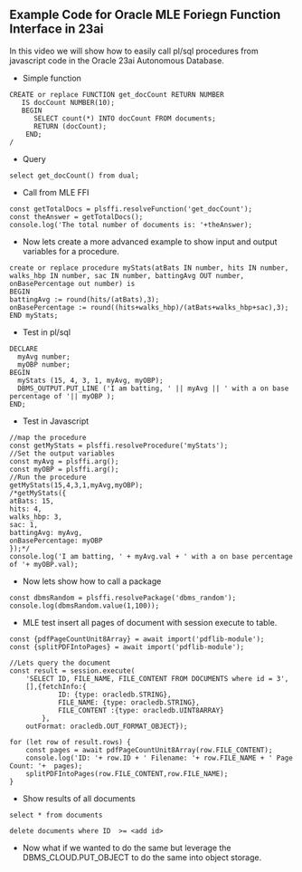 ## Example Code for Oracle MLE Foriegn Function Interface in 23ai

In this video we will show how to easily call pl/sql procedures from javascript code in the Oracle 23ai Autonomous Database. 


- Simple function
```
CREATE or replace FUNCTION get_docCount RETURN NUMBER 
   IS docCount NUMBER(10);
   BEGIN 
      SELECT count(*) INTO docCount FROM documents; 
      RETURN (docCount); 
    END;
/
```

- Query
```
select get_docCount() from dual;
```

- Call from MLE FFI
```
const getTotalDocs = plsffi.resolveFunction('get_docCount');
const theAnswer = getTotalDocs();
console.log('The total number of documents is: '+theAnswer);
```

- Now lets create a more advanced example to show input and output variables for a procedure. 
```
create or replace procedure myStats(atBats IN number, hits IN number, walks_hbp IN number, sac IN number, battingAvg OUT number, onBasePercentage out number) is
BEGIN
battingAvg := round(hits/(atBats),3);
onBasePercentage := round((hits+walks_hbp)/(atBats+walks_hbp+sac),3);
END myStats;
```

- Test in pl/sql
```
DECLARE
  myAvg number;
  myOBP number;
BEGIN
  myStats (15, 4, 3, 1, myAvg, myOBP);
  DBMS_OUTPUT.PUT_LINE ('I am batting, ' || myAvg || ' with a on base percentage of '|| myOBP );
END;
```

- Test in Javascript
```
//map the procedure
const getMyStats = plsffi.resolveProcedure('myStats');
//Set the output variables
const myAvg = plsffi.arg();
const myOBP = plsffi.arg();
//Run the procedure
getMyStats(15,4,3,1,myAvg,myOBP);
/*getMyStats({
atBats: 15,
hits: 4,
walks_hbp: 3,
sac: 1,
battingAvg: myAvg,
onBasePercentage: myOBP
});*/
console.log('I am batting, ' + myAvg.val + ' with a on base percentage of '+ myOBP.val);
```

- Now lets show how to call a package 
```
const dbmsRandom = plsffi.resolvePackage('dbms_random');
console.log(dbmsRandom.value(1,100));
```



- MLE test insert all pages of document with session execute to table. 
```
const {pdfPageCountUnit8Array} = await import('pdflib-module');
const {splitPDFIntoPages} = await import('pdflib-module');

//Lets query the document    
const result = session.execute(
    'SELECT ID, FILE_NAME, FILE_CONTENT FROM DOCUMENTS where id = 3',
    [],{fetchInfo:{
            ID: {type: oracledb.STRING},
            FILE_NAME: {type: oracledb.STRING},
            FILE_CONTENT :{type: oracledb.UINT8ARRAY}
        },
    outFormat: oracledb.OUT_FORMAT_OBJECT});

for (let row of result.rows) {
    const pages = await pdfPageCountUnit8Array(row.FILE_CONTENT);
    console.log('ID: '+ row.ID + ' Filename: '+ row.FILE_NAME + ' Page Count: '+  pages);
    splitPDFIntoPages(row.FILE_CONTENT,row.FILE_NAME);
}
```

- Show results of all documents
```
select * from documents

delete documents where ID  >= <add id>
```

- Now what if we wanted to do the same but leverage the DBMS_CLOUD.PUT_OBJECT to do the same into object storage. 
```

```